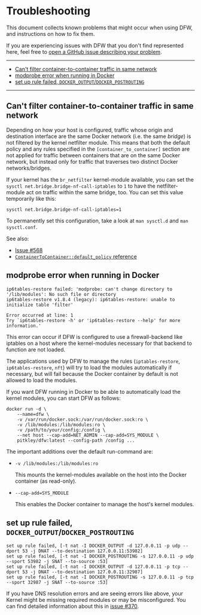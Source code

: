 # Troubleshooting

This document collects known problems that might occur when using DFW, and instructions on how to fix them.

If you are experiencing issues with DFW that you don't find represented here, feel free to [open a GitHub issue describing your problem](https://github.com/pitkley/dfw/issues/new).

---

* [Can't filter container-to-container traffic in same network](#cant-filter-container-to-container-traffic-in-same-network)
* [modprobe error when running in Docker](#modprobe-error-when-running-in-docker)
* [set up rule failed, `DOCKER_OUTPUT`/`DOCKER_POSTROUTING`](#set-up-rule-failed-docker_outputdocker_postrouting)

---

## Can't filter container-to-container traffic in same network

Depending on how your host is configured, traffic whose origin and destination interface are the same Docker network (i.e. the same *bridge*) is not filtered by the kernel netfilter module.
This means that both the default policy and any rules specified in the `[container_to_container]` section  are not applied for traffic between containers that are on the same Docker network, but instead only for traffic that traverses two distinct Docker networks/bridges.

If your kernel has the `br_netfilter` kernel-module available, you can set the `sysctl net.bridge.bridge-nf-call-iptables` to `1` to have the netfilter-module act on traffic within the same bridge, too. You can set this value temporarily like this:

```
sysctl net.bridge.bridge-nf-call-iptables=1
```

To permanently set this configuration, take a look at `man sysctl.d` and `man sysctl.conf`.

See also:

- [Issue #568](https://github.com/pitkley/dfw/issues/568)
- [`ContainerToContainer::default_policy` reference](https://dfw.rs/1.2.1/dfw/types/struct.ContainerToContainer.html#filtering-traffic-within-the-same-bridge)

## modprobe error when running in Docker

```
ip6tables-restore failed: 'modprobe: can't change directory to '/lib/modules': No such file or directory
ip6tables-restore v1.8.4 (legacy): ip6tables-restore: unable to initialize table 'filter'

Error occurred at line: 1
Try `ip6tables-restore -h' or 'ip6tables-restore --help' for more information.'
```

This error can occur if DFW is configured to use a firewall-backend like iptables on a host where the kernel-modules necessary for that backend to function are not loaded.

The applications used by DFW to manage the rules (`iptables-restore`, `ip6tables-restore`, `nft`) will try to load the modules automatically if necessary, but will fail because the Docker container by default is not allowed to load the modules.

If you want DFW running in Docker to be able to automatically load the kernel modules, you can start DFW as follows:

```
docker run -d \
    --name=dfw \
    -v /var/run/docker.sock:/var/run/docker.sock:ro \
    -v /lib/modules:/lib/modules:ro \
    -v /path/to/your/config:/config \
    --net host --cap-add=NET_ADMIN --cap-add=SYS_MODULE \
    pitkley/dfw:latest --config-path /config ...
```

The important additions over the default run-command are:

* `-v /lib/modules:/lib/modules:ro`

    This mounts the kernel-modules available on the host into the Docker container (as read-only).

* `--cap-add=SYS_MODULE`

    This enables the Docker container to manage the host's kernel modules.

## set up rule failed, `DOCKER_OUTPUT`/`DOCKER_POSTROUTING`

```
set up rule failed, [-t nat -I DOCKER_OUTPUT -d 127.0.0.11 -p udp --dport 53 -j DNAT --to-destination 127.0.0.11:53982]
set up rule failed, [-t nat -I DOCKER_POSTROUTING -s 127.0.0.11 -p udp --sport 53982 -j SNAT --to-source :53]
set up rule failed, [-t nat -I DOCKER_OUTPUT -d 127.0.0.11 -p tcp --dport 53 -j DNAT --to-destination 127.0.0.11:32987]
set up rule failed, [-t nat -I DOCKER_POSTROUTING -s 127.0.0.11 -p tcp --sport 32987 -j SNAT --to-source :53]
```

If you have DNS resolution errors and are seeing errors like above, your Kernel might be missing required modules or may be misconfigured.
You can find detailed information about this in [issue #370].

[issue #370]: https://github.com/pitkley/dfw/issues/370#issuecomment-766272308
